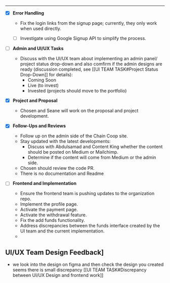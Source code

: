 

---

- [x] **Error Handling**
  - Fix the login links from the signup page; currently, they only work when used directly.
  - [  ] Investigate using Google Signup API to simplify the process.
  

- [ ] **Admin and UI/UX Tasks**

  - Discuss with the UI/UX team about implementing an admin panel/ project status drop-down and also comfirm if the admin designs are ready (discussion completed, see [[UI TEAM TASK#Project Status Drop-Down]] for details):
    - Coming Soon
    - Live (to invest)
    - Invested (projects should move to the portfolio)

- [x] **Project and Proposal**
  - Chosen and Seane will work on the proposal and project development.

- [x] **Follow-Ups and Reviews**
  - Follow up on the admin side of the Chain Coop site.
  - Stay updated with the latest developments:
    - Discuss with Abdulsamad and Content King whether the content should be posted on Medium or Mailchimp.
    - Determine if the content will come from Medium or the admin side.
  - Chosen should review the code PR.
  - There is no documentation and Readme

- [ ] **Frontend and Implementation**
  - Ensure the frontend team is pushing updates to the organization repo.
  - Implement the profile page.
  - Activate the payment page.
  - Activate the withdrawal feature.
  - Fix the add funds functionality.
  - Address discrepancies between the funds interface created by the UI team and the current implementation.
  -
## UI/UX Team Design Feedback]
-  we look into the design on figma and then check the design you created seems there is small discrepancy [[UI TEAM TASK#Discrepancy between UI/UX Design and frontend work]]




